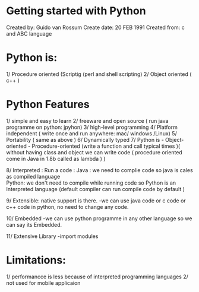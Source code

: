 # Getting started with Python

Created by: Guido van Rossum
Create date: 20 FEB 1991
Created from: c and ABC language

# Python is:
1/ Procedure oriented (Scriptig (perl and shell scripting)
2/ Object oriented ( c++ )

# Python Features
1/ simple and easy to learn 
2/ freeware and open source ( run java programme on python: jpyhon) 
3/ high-level programming 
4/ Platform independent ( write once and run anywhere: mac/ windows /Linux) 
5/ Portability ( same as above )
6/ Dynamically typed 
7/ Python is 
	- Object-oriented
	- Procedure-oriented (write a function and call typical times )( without having class and object we can write code ( procedure oriented come in Java in 1.8b called as lambda ) )

8/ Interpreted : 
   Run a code : Java : we need to complie code so java is cales as compiled language  
   				Python:  we don't need to compile while running code so Python is an Interpreted language (default compiler can run compile code by default )

9/ Extensible: native support is there.
	-we can use java code or c code or c++ code in python, no need to change any code. 

10/ Embedded 
	-we can use python programme in any other language so we can say its Embedded.

11/ Extensive Library
	-import modules 
  
# Limitations:
1/ performancce is less because of interpreted programming languages
2/ not used for mobile applicaion 
